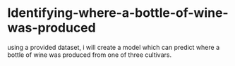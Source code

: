 # Identifying-where-a-bottle-of-wine-was-produced
using a provided dataset, i will create a model which can predict where a bottle of wine was produced from one of three cultivars.
